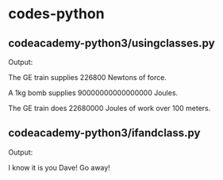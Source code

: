 # codes-python

## codeacademy-python3/usingclasses.py

Output: 

  The GE train supplies 226800 Newtons of force.

  A 1kg bomb supplies 90000000000000000 Joules.

  The GE train does 22680000 Joules of work over 100 meters.
  
## codeacademy-python3/ifandclass.py

Output: 

  I know it is you Dave! Go away!
